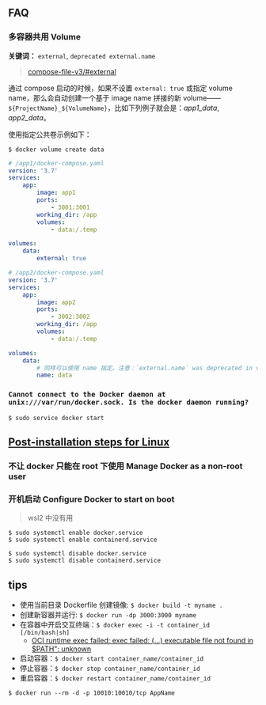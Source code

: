 ## FAQ

### 多容器共用 Volume

**关键词：** `external`, `deprecated external.name`

> [compose-file-v3/#external](https://docs.docker.com/compose/compose-file/compose-file-v3/#external)

通过 compose 启动的时候，如果不设置 `external: true` 或指定 volume name，那么会自动创建一个基于 image name 拼接的新 volume——`${ProjectName}_${VolumeName}`，比如下列例子就会是：*app1_data*, *app2_data*。

使用指定公共卷示例如下：

`$ docker volume create data`

```yaml
# /app1/docker-compose.yaml
version: '3.7'
services:
    app:
        image: app1
        ports:
            - 3001:3001
        working_dir: /app
        volumes:
            - data:/.temp

volumes:
    data:
        external: true
```

```yaml
# /app2/docker-compose.yaml
version: '3.7'
services:
    app:
        image: app2
        ports:
            - 3002:3002
        working_dir: /app
        volumes:
            - data:/.temp

volumes:
    data:
        # 同样可以使用 name 指定。注意：`external.name` was deprecated in version 3.4.
        name: data
```

### `Cannot connect to the Docker daemon at unix:///var/run/docker.sock. Is the docker daemon running?`

`$ sudo service docker start`

## [Post-installation steps for Linux](https://docs.docker.com/engine/install/linux-postinstall/)

### 不让 docker 只能在 root 下使用 Manage Docker as a non-root user

### 开机启动 Configure Docker to start on boot

> wsl2 中没有用

```
$ sudo systemctl enable docker.service
$ sudo systemctl enable containerd.service
```

```
$ sudo systemctl disable docker.service
$ sudo systemctl disable containerd.service
```

## tips

-   使用当前目录 Dockerfile 创建镜像: `$ docker build -t myname .`
-   创建新容器并运行: `$ docker run -dp 3000:3000 myname`
-   在容器中开启交互终端：`$ docker exec -i -t container_id [/bin/bash|sh]`
    -   [OCI runtime exec failed: exec failed: (…) executable file not found in $PATH": unknown](https://stackoverflow.com/questions/48001082/oci-runtime-exec-failed-exec-failed-executable-file-not-found-in-path)
-   启动容器：`$ docker start container_name/container_id`
-   停止容器：`$ docker stop container_name/container_id`
-   重启容器：`$ docker restart container_name/container_id`

`$ docker run --rm -d -p 10010:10010/tcp AppName`
